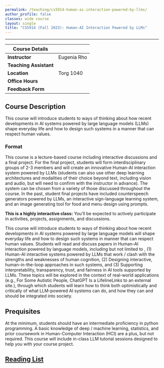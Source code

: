 ```yaml
---
permalink: /teaching/cs5914-human-ai-interaction-powered-by-llms/
author_profile: false
classes: wide course
layout: single
title: "CS5914 (Fall 2023): Human-AI Interaction Powered by LLMs"
---
```

---

| Course Details         |             |
|------------------------|-------------|
| **Instructor**         | Eugenia Rho |
| **Teaching Assistant** |             |
| **Location**           | Torg 1040   |
| **Office Hours**       |             |
| **Feedback Form**      |             |

## Course Description

This course will introduce students to ways of thinking about how recent developments in AI systems powered by large language models (LLMs) shape everyday life and how to design such systems in a manner that can respect human values.

### Format

This course is a lecture-based course including interactive discussions and a final project. For the final project, students will form interdisciplinary groups of 2-3 members and will create an innovative Human-AI interaction system powered by LLMs (students can also use other deep learning architectures and modalities of their choice beyond text, including vision and audio, but will need to confirm with the instructor in advance). The system can be chosen from a variety of those discussed throughout the course. In the past, student final projects have included counterspeech generators powered by LLMs, an interactive sign-language learning system, and an image generating tool for food and menu design using prompts.

**This is a highly interactive class:** You’ll be expected to actively participate in activities, projects, assignments, and discussions.

This course will introduce students to ways of thinking about how recent developments in AI systems powered by large language models will shape everyday life and how to design such systems in manner that can respect human values. Students will read and discuss papers in Human-AI interaction powered by language models, including but not limited to , (1) Human-AI interactive systems powered by LLMs that work / clash with the strengths and weaknesses of human cognition, (2) Designing interactive, human-in-the-loop approaches in such systems, and (3) Supporting interpretability, transparency, trust, and fairness in AI tools supported by LLMs. These topics will be explored in the context of real-world applications (e.g., For Some Autistic People, ChatGPT Is a LifelineLinks to an external site.), through which students will learn how to think both optimistically and critically of what LLM-powered AI systems can do, and how they can and should be integrated into society.

## Prequisites

At the minimum, students should have an intermediate proficiency in python programming. A basic knowledge of deep / machine learning, statistics, and prior coursework in Human-Computer Interaction (HCI) are a plus, but not required. This course will include in-class LLM tutorial sessions designed to help you with your course project.

## [Reading List](https://tinyurl.com/CS5914RHO)